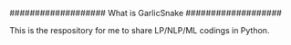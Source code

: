 ###################
What is GarlicSnake
###################

This is the respository for me to share LP/NLP/ML codings in Python. 
